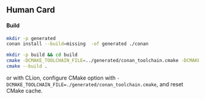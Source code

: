 ## Human Card

#### Build 

```bash
mkdir -p generated
conan install --build=missing  -of generated ./conan
```

```bash
mkdir -p build && cd build
cmake -DCMAKE_TOOLCHAIN_FILE=../generated/conan_toolchain.cmake -DCMAKE_BUILD_TYPE=Debug ..
cmake --build .
```

or with CLion, configure CMake option with `-DCMAKE_TOOLCHAIN_FILE=./generated/conan_toolchain.cmake`,
and reset CMake cache.